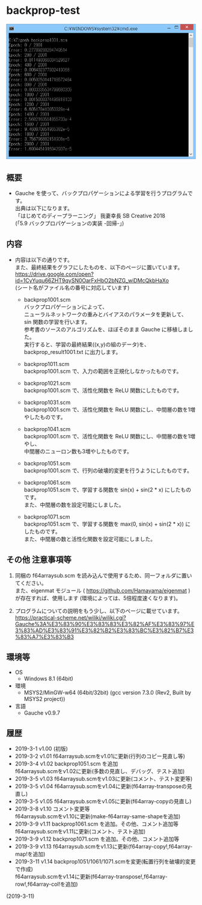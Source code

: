 # backprop-test

![image](image.png)

## 概要
- Gauche を使って、バックプロパゲーションによる学習を行うプログラムです。  
  出典は以下になります。  
  「はじめてのディープラーニング」 我妻幸長 SB Creative 2018  
    (「5.9 バックプロパゲーションの実装 -回帰-」)


## 内容
- 内容は以下の通りです。  
  また、最終結果をグラフにしたものを、以下のページに置いています。  
  https://drive.google.com/open?id=1CyYuqu66ZHT9qySN0OarFxHbO2bNZG_wiDMcQkbHaXo  
  (シート名がファイル名の番号に対応しています)

  - backprop1001.scm  
    バックプロパゲーションによって、  
    ニューラルネットワークの重みとバイアスのパラメータを更新して、  
    sin 関数の学習を行います。  
    参考書のソースのアルゴリズムを、ほぼそのまま Gauche に移植しました。  
    実行すると、学習の最終結果((x,y)の組のデータ)を、  
    backprop_result1001.txt に出力します。

  - backprop1011.scm  
    backprop1001.scm で、入力の範囲を正規化しなかったものです。

  - backprop1021.scm  
    backprop1001.scm で、活性化関数を ReLU 関数にしたものです。

  - backprop1031.scm  
    backprop1001.scm で、活性化関数を ReLU 関数にし、中間層の数を1増やしたものです。

  - backprop1041.scm  
    backprop1001.scm で、活性化関数を ReLU 関数にし、中間層の数を1増やし、  
    中間層のニューロン数も3増やしたものです。

  - backprop1051.scm  
    backprop1001.scm で、行列の破壊的変更を行うようにしたものです。

  - backprop1061.scm  
    backprop1051.scm で、学習する関数を sin(x) + sin(2 * x) にしたものです。  
    また、中間層の数を設定可能にしました。

  - backprop1071.scm  
    backprop1051.scm で、学習する関数を max(0, sin(x) + sin(2 * x)) にしたものです。  
    また、中間層の数と活性化関数を設定可能にしました。


## その他 注意事項等
1. 同梱の f64arraysub.scm を読み込んで使用するため、同一フォルダに置いてください。  
   また、eigenmat モジュール ( https://github.com/Hamayama/eigenmat )  
   が存在すれば、使用します (環境によっては、5倍程度速くなります)。

2. プログラムについての説明をもう少し、以下のページに載せています。  
   https://practical-scheme.net/wiliki/wiliki.cgi?Gauche%3A%E3%83%90%E3%83%83%E3%82%AF%E3%83%97%E3%83%AD%E3%83%91%E3%82%B2%E3%83%BC%E3%82%B7%E3%83%A7%E3%83%B3


## 環境等
- OS
  - Windows 8.1 (64bit)
- 環境
  - MSYS2/MinGW-w64 (64bit/32bit) (gcc version 7.3.0 (Rev2, Built by MSYS2 project))
- 言語
  - Gauche v0.9.7

## 履歴
- 2019-3-1   v1.00 (初版)
- 2019-3-2   v1.01 f64arraysub.scmをv1.01に更新(行列のコピー見直し等)
- 2019-3-4   v1.02 backprop1051.scm を追加  
  f64arraysub.scmをv1.02に更新(多数の見直し、デバッグ、テスト追加)
- 2019-3-5   v1.03 f64arraysub.scmをv1.03に更新(コメント、テスト変更等)
- 2019-3-5   v1.04 f64arraysub.scmをv1.04に更新(f64array-transposeの見直し)
- 2019-3-5   v1.05 f64arraysub.scmをv1.05に更新(f64array-copyの見直し)
- 2019-3-8   v1.10 コメント変更等  
  f64arraysub.scmをv1.10に更新(make-f64array-same-shapeを追加)
- 2019-3-9   v1.11 backprop1061.scm を追加。その他、コメント追加等  
  f64arraysub.scmをv1.11に更新(コメント、テスト追加)
- 2019-3-9   v1.12 backprop1071.scm を追加。その他、コメント追加等
- 2019-3-9   v1.13 f64arraysub.scmをv1.13に更新(f64array-copy!,f64array-map!を追加)
- 2019-3-11  v1.14 backprop1051/1061/1071.scmを変更(転置行列を破壊的変更で作成)  
  f64arraysub.scmをv1.14に更新(f64array-transpose!,f64array-row!,f64array-col!を追加)


(2019-3-11)
